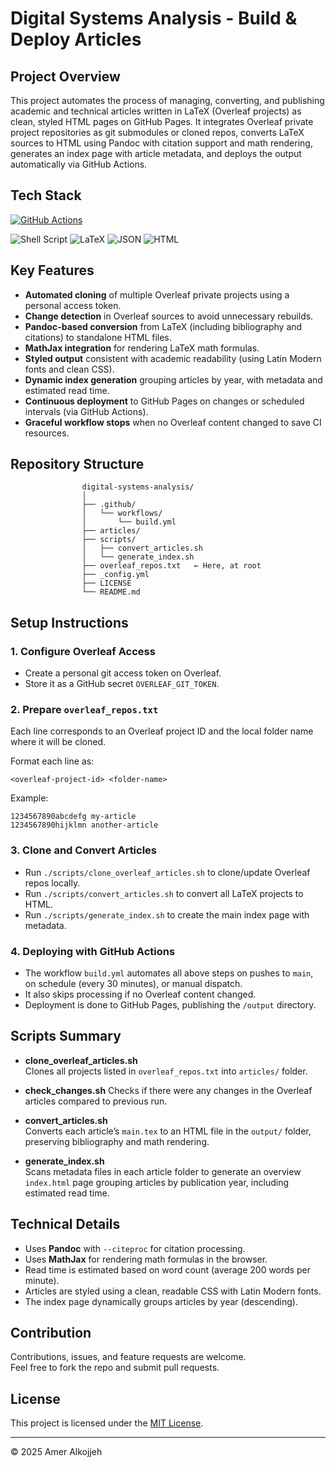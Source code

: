 # Digital Systems Analysis - Build & Deploy Articles

## Project Overview

This project automates the process of managing, converting, and publishing academic and technical articles written in LaTeX (Overleaf projects) as clean, styled HTML pages on GitHub Pages. It integrates Overleaf private project repositories as git submodules or cloned repos, converts LaTeX sources to HTML using Pandoc with citation support and math rendering, generates an index page with article metadata, and deploys the output automatically via GitHub Actions.

## Tech Stack
[![GitHub Actions](https://img.shields.io/github/actions/workflow/status/amertu/digital-systems-analysis/build.yml?branch=main&label=GitHub%20Actions&logo=github)](https://github.com/amertu/digital-systems-analysis/actions/workflows/build.yml)


![Shell Script](https://img.shields.io/badge/Scripting-Unix%20Shell-blue?logo=gnu-bash&logoColor=white)
![LaTeX](https://img.shields.io/badge/Markup-LaTeX-008080?logo=latex&logoColor=white)
![JSON](https://img.shields.io/badge/Markup-JSON-red?logo=json&logoColor=white)
![HTML](https://img.shields.io/badge/Markup-HTML5-orange?logo=html5&logoColor=white)


## Key Features

- **Automated cloning** of multiple Overleaf private projects using a personal access token.
- **Change detection** in Overleaf sources to avoid unnecessary rebuilds.
- **Pandoc-based conversion** from LaTeX (including bibliography and citations) to standalone HTML files.
- **MathJax integration** for rendering LaTeX math formulas.
- **Styled output** consistent with academic readability (using Latin Modern fonts and clean CSS).
- **Dynamic index generation** grouping articles by year, with metadata and estimated read time.
- **Continuous deployment** to GitHub Pages on changes or scheduled intervals (via GitHub Actions).
- **Graceful workflow stops** when no Overleaf content changed to save CI resources.

## Repository Structure

```
                digital-systems-analysis/
                │
                ├── .github/
                │   └── workflows/
                │       └── build.yml
                ├── articles/
                ├── scripts/
                │   ├── convert_articles.sh
                │   └── generate_index.sh
                ├── overleaf_repos.txt   ← Here, at root
                ├── _config.yml
                ├── LICENSE
                └── README.md
```

## Setup Instructions

### 1. Configure Overleaf Access

- Create a personal git access token on Overleaf.
- Store it as a GitHub secret `OVERLEAF_GIT_TOKEN`.

### 2. Prepare `overleaf_repos.txt`
Each line corresponds to an Overleaf project ID and the local folder name where it will be cloned.

Format each line as:
```
<overleaf-project-id> <folder-name>
```
Example:
```
1234567890abcdefg my-article
1234567890hijklmn another-article
```
### 3. Clone and Convert Articles

- Run `./scripts/clone_overleaf_articles.sh` to clone/update Overleaf repos locally.
- Run `./scripts/convert_articles.sh` to convert all LaTeX projects to HTML.
- Run `./scripts/generate_index.sh` to create the main index page with metadata.

### 4. Deploying with GitHub Actions

- The workflow `build.yml` automates all above steps on pushes to `main`, on schedule (every 30 minutes), or manual dispatch.
- It also skips processing if no Overleaf content changed.
- Deployment is done to GitHub Pages, publishing the `/output` directory.

## Scripts Summary

- **clone_overleaf_articles.sh**  
  Clones all projects listed in `overleaf_repos.txt` into `articles/` folder.

- **check_changes.sh**
  Checks if there were any changes in the Overleaf articles compared to previous run.

- **convert_articles.sh**  
  Converts each article’s `main.tex` to an HTML file in the `output/` folder, preserving bibliography and math rendering.

- **generate_index.sh**  
  Scans metadata files in each article folder to generate an overview `index.html` page grouping articles by publication year, including estimated read time.

## Technical Details

- Uses **Pandoc** with `--citeproc` for citation processing.
- Uses **MathJax** for rendering math formulas in the browser.
- Read time is estimated based on word count (average 200 words per minute).
- Articles are styled using a clean, readable CSS with Latin Modern fonts.
- The index page dynamically groups articles by year (descending).

## Contribution

Contributions, issues, and feature requests are welcome.  
Feel free to fork the repo and submit pull requests.

## License

This project is licensed under the [MIT License](LICENSE).

---

© 2025 Amer Alkojjeh
